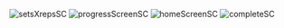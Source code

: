 ![setsXrepsSC](https://github.com/AurHubertMax/WorkoutTracker/assets/112564421/b82e5d46-7a72-44e1-9a2d-cb6ceef9cc4a)
![progressScreenSC](https://github.com/AurHubertMax/WorkoutTracker/assets/112564421/033a2095-aa82-434a-92d9-9e0e49526575)
![homeScreenSC](https://github.com/AurHubertMax/WorkoutTracker/assets/112564421/35d195b1-9864-4c04-8a2f-8f5a9422c67e)
![completeSC](https://github.com/AurHubertMax/WorkoutTracker/assets/112564421/eedd8cb4-aa32-41dd-a954-0c6fb7ec099e)
